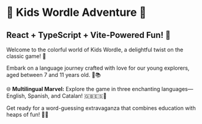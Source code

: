 # 🌈 Kids Wordle Adventure 🎉

## React + TypeScript + Vite-Powered Fun! 🚀

Welcome to the colorful world of Kids Wordle, a delightful twist on the classic game! 🌟

Embark on a language journey crafted with love for our young explorers, aged between 7 and 11 years old. 🧒📚

🌐 **Multilingual Marvel:**
Explore the game in three enchanting languages—English, Spanish, and Catalan! 🇬🇧🇪🇸🏴󠁣󠁡

Get ready for a word-guessing extravaganza that combines education with heaps of fun! 🎈✨
